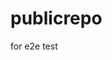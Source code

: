 # publicrepo
for e2e test





















































































































































































































































































































































































































































































































































































































































































































































































































































































































































































































































































































































































































































































































































































































































































































































































































































































































































































































































































































































































































































































































































































































































































































































































































































































































































































































































































































































































































































































































































































































































































































































































































































































































































































































































































































































































































































































































































































































